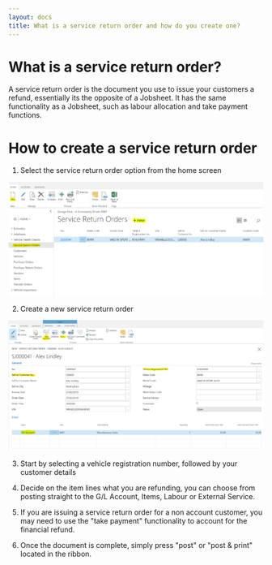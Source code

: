 ```yaml
---
layout: docs
title: What is a service return order and how do you create one? 
---
```

# What is a service return order?

A service return order is the document you use to issue your customers a refund, essentially its the opposite of a Jobsheet. It has the same functionality as a Jobsheet, such as labour allocation and take payment functions. 

# How to create a service return order

1. Select the service return order option from the home screen

![](media/garagehive-service-return-order-newdoc.png)

2. Create a new service return order

![](media/garagehive-service-return-order-documents.png)

3. Start by selecting a vehicle registration number, followed by your customer details<br>

4.	Decide on the item lines what you are refunding, you can choose from posting straight to the G/L Account, Items, Labour or External Service. <br>

 5.	If you are issuing a service return order for a non account customer, you may need to use the "take payment" functionality to account for the financial refund. <br>
  
6. Once the document is complete, simply press "post" or "post & print" located in the ribbon. 

